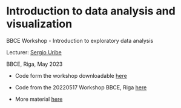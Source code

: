 # Introduction to data analysis and visualization

BBCE Workshop - Introduction to exploratory data analysis

Lecturer: [Sergio Uribe](https://science.rsu.lv/en/persons/sergio-e-uribe)

BBCE, Riga, May 2023

-   Code form the workshop downloadable [here](https://github.com/sergiouribe/introduction_to_data_analysis_and_visualization/blob/main/01_introduction_to_eda.qmd)

-   Code from the 20220517 Workshop BBCE, Riga [here](https://github.com/sergiouribe/introduction_to_data_analysis_and_visualization/blob/main/20230517_BBCE_Riga.qmd)

-   More material [here](https://www.introds.eu/workshop)
